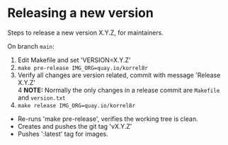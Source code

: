 # Releasing a new version

Steps to release a new version X.Y.Z, for maintainers.

On branch `main`:

1. Edit Makefile and set 'VERSION=X.Y.Z'
2. `make pre-release IMG_ORG=quay.io/korrel8r`
3. Verify all changes are version related, commit with message 'Release X.Y.Z' \
4  **NOTE:** Normally the only changes in a release commit are `Makefile` and `version.txt`
5. `make release IMG_ORG=quay.io/korrel8r`
  - Re-runs 'make pre-release', verifies the working tree is clean.
  - Creates and pushes the git tag 'vX.Y.Z'
  - Pushes ':latest' tag for images.
